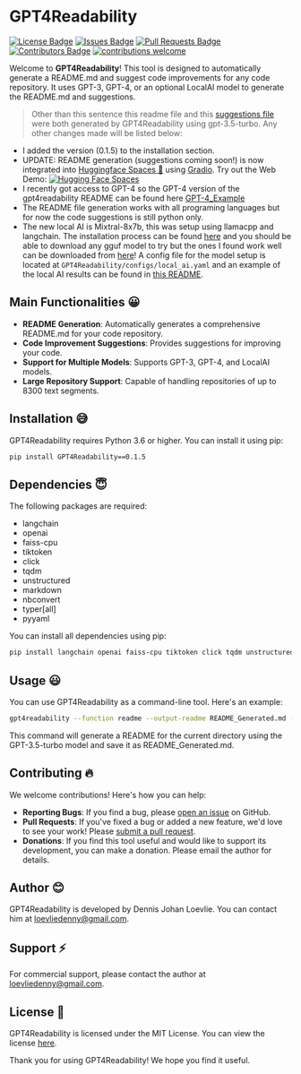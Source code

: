 # GPT4Readability

[![License Badge](https://img.shields.io/github/license/loevlie/GPT4Readability)](https://github.com/loevlie/GPT4Readability/blob/main/LICENSE)
[![Issues Badge](https://img.shields.io/github/issues/loevlie/GPT4Readability)](https://github.com/loevlie/GPT4Readability/issues)
[![Pull Requests Badge](https://img.shields.io/github/issues-pr/loevlie/GPT4Readability)](https://github.com/loevlie/GPT4Readability/pulls)
[![Contributors Badge](https://img.shields.io/github/contributors/loevlie/GPT4Readability)](https://github.com/loevlie/GPT4Readability/graphs/contributors)
[![contributions welcome](https://img.shields.io/badge/contributions-welcome-brightgreen.svg?style=flat)](https://github.com/dwyl/esta/issues)

Welcome to **GPT4Readability**! This tool is designed to automatically generate a README.md and suggest code improvements for any code repository. It uses GPT-3, GPT-4, or an optional LocalAI model to generate the README.md and suggestions. 

> Other than this sentence this readme file and this [suggestions file](https://github.com/loevlie/GPT4Readability/blob/main/suggestions.md) were both generated by GPT4Readability using gpt-3.5-turbo.  Any other changes made will be listed below:

* I added the version (0.1.5) to the installation section.
* UPDATE: README generation (suggestions coming soon!) is now integrated into [Huggingface Spaces 🤗](https://huggingface.co/spaces) using [Gradio](https://github.com/gradio-app/gradio). Try out the Web Demo: [![Hugging Face Spaces](https://img.shields.io/badge/%F0%9F%A4%97%20Hugging%20Face-Spaces-blue)](https://huggingface.co/spaces/JohanDL/GPT4Readability)
* I recently got access to GPT-4 so the GPT-4 version of the gpt4readability README can be found here [GPT-4_Example](https://github.com/loevlie/GPT4Readability/blob/main/Example_READMEs/gpt4readability_gpt4_readme.md)
* The README file generation works with all programing languages but for now the code suggestions is still python only. 
* The new local AI is Mixtral-8x7b, this was setup using llamacpp and langchain.  The installation process can be found [here](https://python.langchain.com/docs/integrations/llms/llamacpp) and you should be able to download any gguf model to try but the ones I found work well can be downloaded from [here](https://huggingface.co/TheBloke/Mixtral-8x7B-Instruct-v0.1-GGUF/blob/main/mixtral-8x7b-instruct-v0.1.Q4_K_M.gguf)!  A config file for the model setup is located at `GPT4Readability/configs/local_ai.yaml` and an example of the local AI results can be found in [this README](https://github.com/loevlie/GPT4Readability/blob/main/Example_READMEs/Local_AI_Readme.md).

## Main Functionalities :grinning:

- **README Generation**: Automatically generates a comprehensive README.md for your code repository.
- **Code Improvement Suggestions**: Provides suggestions for improving your code.
- **Support for Multiple Models**: Supports GPT-3, GPT-4, and LocalAI models.
- **Large Repository Support**: Capable of handling repositories of up to 8300 text segments.

## Installation :sweat_smile:

GPT4Readability requires Python 3.6 or higher. You can install it using pip:

```bash
pip install GPT4Readability==0.1.5
```

## Dependencies :innocent:

The following packages are required:

- langchain
- openai
- faiss-cpu
- tiktoken
- click
- tqdm
- unstructured
- markdown
- nbconvert
- typer[all]
- pyyaml

You can install all dependencies using pip:

```bash
pip install langchain openai faiss-cpu tiktoken click tqdm unstructured markdown nbconvert typer[all] pyyaml
```

## Usage :smiley:

You can use GPT4Readability as a command-line tool. Here's an example:

```bash
gpt4readability --function readme --output-readme README_Generated.md --model gpt-3.5-turbo
```

This command will generate a README for the current directory using the GPT-3.5-turbo model and save it as README_Generated.md.

## Contributing :fire:

We welcome contributions! Here's how you can help:

- **Reporting Bugs**: If you find a bug, please [open an issue](https://github.com/loevlie/GPT4Readability/issues) on GitHub.
- **Pull Requests**: If you've fixed a bug or added a new feature, we'd love to see your work! Please [submit a pull request](https://github.com/loevlie/GPT4Readability/pulls).
- **Donations**: If you find this tool useful and would like to support its development, you can make a donation. Please email the author for details.

## Author :blush:

GPT4Readability is developed by Dennis Johan Loevlie. You can contact him at loevliedenny@gmail.com.

## Support :zap:

For commercial support, please contact the author at loevliedenny@gmail.com.

## License :open_file_folder:

GPT4Readability is licensed under the MIT License. You can view the license [here](https://github.com/loevlie/GPT4Readability/blob/main/LICENSE).

Thank you for using GPT4Readability! We hope you find it useful.
